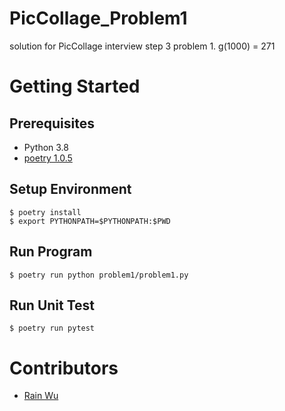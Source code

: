 # PicCollage_Problem1

solution for PicCollage interview step 3 problem 1.
g(1000) = 271

# Getting Started
## Prerequisites
- Python 3.8
- [poetry 1.0.5](https://python-poetry.org/docs/)

## Setup Environment
```
$ poetry install
$ export PYTHONPATH=$PYTHONPATH:$PWD
```

## Run Program
```
$ poetry run python problem1/problem1.py
```

## Run Unit Test
```
$ poetry run pytest
```

# Contributors
- [Rain Wu](https://github.com/RainrainWu)